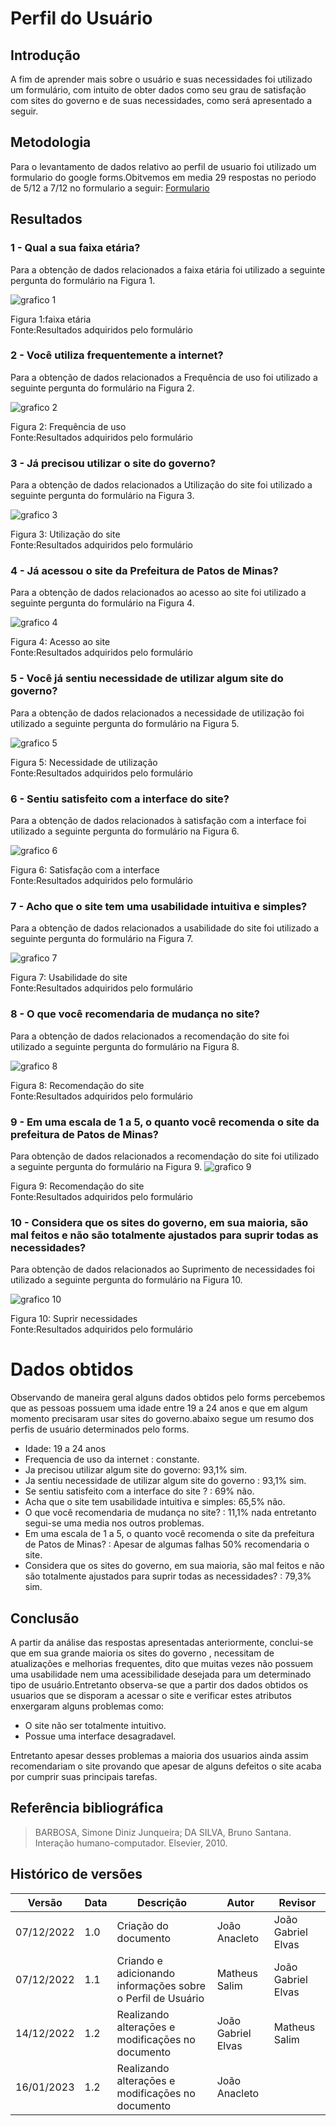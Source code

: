 # Perfil do Usuário

## Introdução

A fim de aprender mais sobre o usuário e suas necessidades foi utilizado um formulário, com intuito de obter dados como seu grau de satisfação com sites do governo e de suas necessidades, como será apresentado a seguir.

## Metodologia

Para o levantamento de dados relativo ao perfil de usuario foi utilizado um formulario do google forms.Obitvemos em media 29 respostas no periodo de 5/12 a 7/12 no formulario a seguir: [Formulario](https://docs.google.com/forms/d/e/1FAIpQLSenSpFj_bBkKLr32BrTAirCS5a3Rz3_D7YYgUM0jT2sJtRd5A/viewform)

## Resultados

### 1 - Qual a sua faixa etária?

Para a obtenção de dados relacionados a faixa etária foi utilizado a seguinte pergunta do formulário na Figura 1.

![grafico 1](./graficos/1.png)

Figura 1:faixa etária
<br>Fonte:Resultados adquiridos pelo formulário

### 2 - Você utiliza frequentemente a internet?

Para a obtenção de dados relacionados a Frequência de uso foi utilizado a seguinte pergunta do formulário na Figura 2.

![grafico 2](./graficos/2.png)

Figura 2: Frequência de uso
<br>Fonte:Resultados adquiridos pelo formulário

### 3 - Já precisou utilizar o site do governo?

Para a obtenção de dados relacionados a Utilização do site foi utilizado a seguinte pergunta do formulário na Figura 3.

![grafico 3](./graficos/3.png)

Figura 3: Utilização do site
<br>Fonte:Resultados adquiridos pelo formulário

### 4 - Já acessou o site da Prefeitura de Patos de Minas?

Para a obtenção de dados relacionados ao acesso ao site foi utilizado a seguinte pergunta do formulário na Figura 4.

![grafico 4](./graficos/4.png)

Figura 4: Acesso ao site
<br>Fonte:Resultados adquiridos pelo formulário

### 5 - Você já sentiu necessidade de utilizar algum site do governo?

Para a obtenção de dados relacionados a necessidade de utilização foi utilizado a seguinte pergunta do formulário na Figura 5.

![grafico 5](./graficos/5.png)

Figura 5: Necessidade de utilização
<br>Fonte:Resultados adquiridos pelo formulário

### 6 - Sentiu satisfeito com a interface do site?

Para a obtenção de dados relacionados à satisfação com a interface foi utilizado a seguinte pergunta do formulário na Figura 6.

![grafico 6](./graficos/6.png)

Figura 6: Satisfação com a interface
<br>Fonte:Resultados adquiridos pelo formulário

### 7 - Acho que o site tem uma usabilidade intuitiva e simples?

Para a obtenção de dados relacionados a usabilidade do site foi utilizado a seguinte pergunta do formulário na Figura 7.

![grafico 7](./graficos/7.png)

Figura 7: Usabilidade do site
<br>Fonte:Resultados adquiridos pelo formulário

### 8 - O que você recomendaria de mudança no site?

Para a obtenção de dados relacionados a recomendação do site foi utilizado a seguinte pergunta do formulário na Figura 8.

![grafico 8](./graficos/8.png)

Figura 8: Recomendação do site
<br>Fonte:Resultados adquiridos pelo formulário

### 9 - Em uma escala de 1 a 5, o quanto você recomenda o site da prefeitura de Patos de Minas?

Para obtenção de dados relacionados a recomendação do site foi utilizado a seguinte pergunta do formulário na Figura 9.
![grafico 9](./graficos/9.png)

Figura 9: Recomendação do site
<br>Fonte:Resultados adquiridos pelo formulário

### 10 - Considera que os sites do governo, em sua maioria, são mal feitos e não são totalmente ajustados para suprir todas as necessidades?

Para obtenção de dados relacionados ao Suprimento de necessidades foi utilizado a seguinte pergunta do formulário na Figura 10.

![grafico 10](./graficos/10.png)

Figura 10: Suprir necessidades
<br>Fonte:Resultados adquiridos pelo formulário

# Dados obtidos

Observando de maneira geral alguns dados obtidos pelo forms percebemos que as pessoas possuem uma idade entre 19 a 24 anos e que em algum momento precisaram usar sites do governo.abaixo segue um resumo dos perfis de usuário determinados pelo forms.

- Idade: 19 a 24 anos
- Frequencia de uso da internet : constante.
- Ja precisou utilizar algum site do governo: 93,1% sim.
- Ja sentiu necessidade de utilizar algum site do governo : 93,1% sim.
- Se sentiu satisfeito com a interface do site ? : 69% não.
- Acha que o site tem usabilidade intuitiva e simples: 65,5% não.
- O que você recomendaria de mudança no site? : 11,1% nada entretanto segui-se uma media nos outros problemas.
- Em uma escala de 1 a 5, o quanto você recomenda o site da prefeitura de Patos de Minas? : Apesar de algumas falhas 50% recomendaria o site.
- Considera que os sites do governo, em sua maioria, são mal feitos e não são totalmente ajustados para suprir todas as necessidades? : 79,3% sim.

## Conclusão

A partir da análise das respostas apresentadas anteriormente, conclui-se que em sua grande maioria os sites do governo , necessitam de atualizações e melhorias frequentes, dito que muitas vezes não possuem uma usabilidade nem uma acessibilidade desejada para um determinado tipo de usuário.Entretanto observa-se que a partir dos dados obtidos os usuarios que se disporam a acessar o site e verificar estes atributos enxergaram alguns problemas como:

- O site não ser totalmente intuitivo.
- Possue uma interface desagradavel.

Entretanto apesar desses problemas a maioria dos usuarios ainda assim recomendariam o site provando que apesar de alguns defeitos o site acaba por cumprir suas principais tarefas.

## Referência bibliográfica

> BARBOSA, Simone Diniz Junqueira; DA SILVA, Bruno Santana. Interação humano-computador. Elsevier, 2010.

## Histórico de versões

| Versão     | Data | Descrição                                                   | Autor              | Revisor            |
| ---------- | ---- | ----------------------------------------------------------- | ------------------ | ------------------ |
| 07/12/2022 | 1.0  | Criação do documento                                        | João Anacleto      | João Gabriel Elvas |
| 07/12/2022 | 1.1  | Criando e adicionando informações sobre o Perfil de Usuário | Matheus Salim      | João Gabriel Elvas |
| 14/12/2022 | 1.2  | Realizando alteraçōes e modificaçōes no documento           | João Gabriel Elvas | Matheus Salim      |
| 16/01/2023 | 1.2  | Realizando alteraçōes e modificaçōes no documento           | João Anacleto      |                    |
